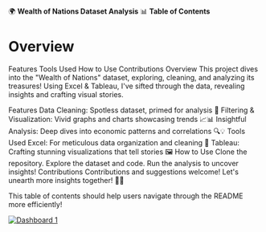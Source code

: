 🌍 **Wealth of Nations Dataset Analysis** 📊
**Table of Contents**
# Overview
Features
Tools Used
How to Use
Contributions
Overview
This project dives into the "Wealth of Nations" dataset, exploring, cleaning, and analyzing its treasures! Using Excel & Tableau, I've sifted through the data, revealing insights and crafting visual stories.

Features
Data Cleaning: Spotless dataset, primed for analysis 🧹
Filtering & Visualization: Vivid graphs and charts showcasing trends 📈📊
Insightful Analysis: Deep dives into economic patterns and correlations 🔍💡
Tools Used
Excel: For meticulous data organization and cleaning 📑
Tableau: Crafting stunning visualizations that tell stories 🖼️
How to Use
Clone the repository.
Explore the dataset and code.
Run the analysis to uncover insights!
Contributions
Contributions and suggestions welcome! Let's unearth more insights together! 🤝✨

This table of contents should help users navigate through the README more efficiently!

<div class='tableauPlaceholder' id='viz1704818396915' style='position: relative'><noscript><a href='#'><img alt='Dashboard 1 ' src='https:&#47;&#47;public.tableau.com&#47;static&#47;images&#47;Ov&#47;OverDashBoardoftheVisualisationoftheWealthofNations&#47;Dashboard1&#47;1_rss.png' style='border: none' /></a></noscript><object class='tableauViz'  style='display:none;'><param name='host_url' value='https%3A%2F%2Fpublic.tableau.com%2F' /> <param name='embed_code_version' value='3' /> <param name='site_root' value='' /><param name='name' value='OverDashBoardoftheVisualisationoftheWealthofNations&#47;Dashboard1' /><param name='tabs' value='no' /><param name='toolbar' value='yes' /><param name='static_image' value='https:&#47;&#47;public.tableau.com&#47;static&#47;images&#47;Ov&#47;OverDashBoardoftheVisualisationoftheWealthofNations&#47;Dashboard1&#47;1.png' /> <param name='animate_transition' value='yes' /><param name='display_static_image' value='yes' /><param name='display_spinner' value='yes' /><param name='display_overlay' value='yes' /><param name='display_count' value='yes' /><param name='language' value='en-GB' /></object></div>                <script type='text/javascript'>                    var divElement = document.getElementById('viz1704818396915');                    var vizElement = divElement.getElementsByTagName('object')[0];                    if ( divElement.offsetWidth > 800 ) { vizElement.style.minWidth='520px';vizElement.style.maxWidth='100%';vizElement.style.minHeight='687px';vizElement.style.maxHeight=(divElement.offsetWidth*0.75)+'px';} else if ( divElement.offsetWidth > 500 ) { vizElement.style.minWidth='520px';vizElement.style.maxWidth='100%';vizElement.style.minHeight='687px';vizElement.style.maxHeight=(divElement.offsetWidth*0.75)+'px';} else { vizElement.style.width='100%';vizElement.style.height='1327px';}                     var scriptElement = document.createElement('script');                    scriptElement.src = 'https://public.tableau.com/javascripts/api/viz_v1.js';                    vizElement.parentNode.insertBefore(scriptElement, vizElement);                </script>






